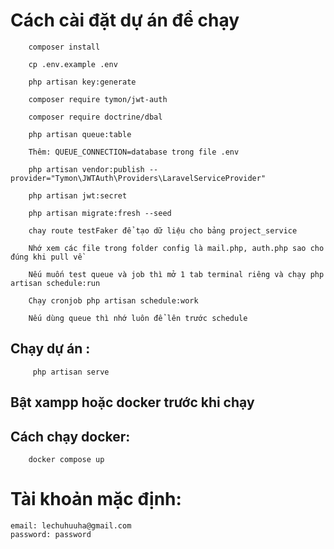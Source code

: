 # Cách cài đặt dự án để chạy

        composer install

        cp .env.example .env

        php artisan key:generate

        composer require tymon/jwt-auth

        composer require doctrine/dbal
        
        php artisan queue:table 

        Thêm: QUEUE_CONNECTION=database trong file .env

        php artisan vendor:publish --provider="Tymon\JWTAuth\Providers\LaravelServiceProvider"

        php artisan jwt:secret

        php artisan migrate:fresh --seed 

        chay route testFaker để tạo dữ liệu cho bảng project_service

        Nhớ xem các file trong folder config là mail.php, auth.php sao cho đúng khi pull về

        Nếu muốn test queue và job thì mở 1 tab terminal riêng và chạy php artisan schedule:run

        Chạy cronjob php artisan schedule:work

        Nếu dùng queue thì nhớ luôn để lên trước schedule

## Chạy dự án :

         php artisan serve
## Bật xampp hoặc docker trước khi chạy 
## Cách chạy docker:

        docker compose up              

# Tài khoản mặc định:
    
    email: lechuhuuha@gmail.com
    password: password

